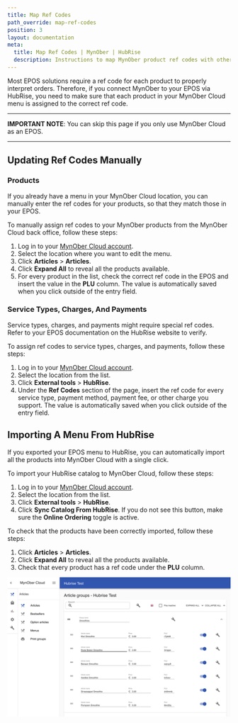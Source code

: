 ```yaml
---
title: Map Ref Codes
path_override: map-ref-codes
position: 3
layout: documentation
meta:
  title: Map Ref Codes | MynOber | HubRise
  description: Instructions to map MynOber product ref codes with other apps after connecting your EPOS with HubRise. Connect apps and synchronise your data.
---
```


Most EPOS solutions require a ref code for each product to properly interpret orders. Therefore, if you connect MynOber to your EPOS via HubRise, you need to make sure that each product in your MynOber Cloud menu is assigned to the correct ref code.

---

**IMPORTANT NOTE**: You can skip this page if you only use MynOber Cloud as an EPOS.

---

## Updating Ref Codes Manually

### Products

If you already have a menu in your MynOber Cloud location, you can manually enter the ref codes for your products, so that they match those in your EPOS.

To manually assign ref codes to your MynOber products from the MynOber Cloud back office, follow these steps:

1. Log in to your [MynOber Cloud account](https://cloud.mynober.nl).
1. Select the location where you want to edit the menu.
1. Click **Articles** > **Articles**.
1. Click **Expand All** to reveal all the products available.
1. For every product in the list, check the correct ref code in the EPOS and insert the value in the **PLU** column. The value is automatically saved when you click outside of the entry field.

### Service Types, Charges, And Payments

Service types, charges, and payments might require special ref codes. Refer to your EPOS documentation on the HubRise website to verify.

To assign ref codes to service types, charges, and payments, follow these steps:

1. Log in to your [MynOber Cloud account](https://cloud.mynober.nl).
1. Select the location from the list.
1. Click **External tools** > **HubRise**.
1. Under the **Ref Codes** section of the page, insert the ref code for every service type, payment method, payment fee, or other charge you support. The value is automatically saved when you click outside of the entry field.

## Importing A Menu From HubRise

If you exported your EPOS menu to HubRise, you can automatically import all the products into MynOber Cloud with a single click.

To import your HubRise catalog to MynOber Cloud, follow these steps:

1. Log in to your [MynOber Cloud account](https://cloud.mynober.nl).
1. Select the location from the list.
1. Click **External tools** > **HubRise**.
1. Click **Sync Catalog From HubRise**. If you do not see this button, make sure the **Online Ordering** toggle is active.

To check that the products have been correctly imported, follow these steps:

1. Click **Articles** > **Articles**.
1. Click **Expand All** to reveal all the products available.
1. Check that every product has a ref code under the **PLU** column.

![MynOber Cloud Menu Items Page](./images/002-mynober-cloud-menu-items.png)
